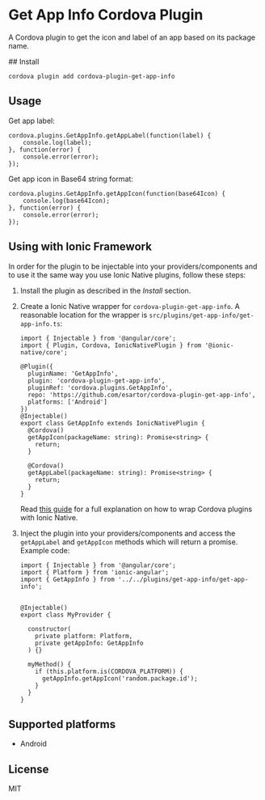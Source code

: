 # Get App Info Cordova Plugin

A Cordova plugin to get the icon and label of an app based on its package name.


## Install

```
cordova plugin add cordova-plugin-get-app-info
```

## Usage


Get app label:

```
cordova.plugins.GetAppInfo.getAppLabel(function(label) {
    console.log(label);
}, function(error) {
    console.error(error);
});
```

Get app icon in Base64 string format:

```
cordova.plugins.GetAppInfo.getAppIcon(function(base64Icon) {
    console.log(base64Icon);
}, function(error) {
    console.error(error);
});
```

## Using with Ionic Framework

In order for the plugin to be injectable into your providers/components and to use it the same way you use Ionic Native plugins, follow these steps:

1. Install the plugin as described in the _Install_ section.

2. Create a Ionic Native wrapper for `cordova-plugin-get-app-info`. A reasonable location for the wrapper is `src/plugins/get-app-info/get-app-info.ts`:

    ```
    import { Injectable } from '@angular/core';
    import { Plugin, Cordova, IonicNativePlugin } from '@ionic-native/core';
    
    @Plugin({
      pluginName: 'GetAppInfo',
      plugin: 'cordova-plugin-get-app-info',
      pluginRef: 'cordova.plugins.GetAppInfo',
      repo: 'https://github.com/esartor/cordova-plugin-get-app-info',
      platforms: ['Android']
    })
    @Injectable()
    export class GetAppInfo extends IonicNativePlugin {
      @Cordova()
      getAppIcon(packageName: string): Promise<string> {
        return;
      }
    
      @Cordova()
      getAppLabel(packageName: string): Promise<string> {
        return;
      }
    }
    ```

    Read [this guide](https://github.com/ionic-team/ionic-native/blob/master/DEVELOPER.md) for a full explanation on how to wrap Cordova plugins with Ionic Native.

3. Inject the plugin into your providers/components and access the `getAppLabel` and `getAppIcon` methods which will return a promise. Example code:

    ```
    import { Injectable } from '@angular/core';
    import { Platform } from 'ionic-angular';
    import { GetAppInfo } from '../../plugins/get-app-info/get-app-info';


    @Injectable()
    export class MyProvider {

      constructor(
        private platform: Platform,
        private getAppInfo: GetAppInfo
      ) {}

      myMethod() {
        if (this.platform.is(CORDOVA_PLATFORM)) {
          getAppInfo.getAppIcon('random.package.id');
        }
      }
    }
    ```

## Supported platforms

* Android

## License
MIT

